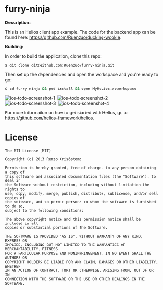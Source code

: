 furry-ninja
===========

__Description:__

This is an Helios client app example. The code for the backend app can be found here: https://github.com/Ruenzuo/ducking-wookie.

__Building:__

In order to build the application, clone this repo:

```sh
$ git clone git@github.com:Ruenzuo/furry-ninja.git
```

Then set up the dependencies and open the workspace and you're ready to go:

```sh
$ cd furry-ninja && pod install && open MyHelios.xcworkspace
```  

![ios-todo-screenshot-1](https://dl.dropboxusercontent.com/u/99114459/ios-todo-screenshot-1.PNG)&nbsp;
![ios-todo-screenshot-2](https://dl.dropboxusercontent.com/u/99114459/ios-todo-screenshot-2.PNG)
![ios-todo-screenshot-3](https://dl.dropboxusercontent.com/u/99114459/ios-todo-screenshot-3.PNG)&nbsp;
![ios-todo-screenshot-4](https://dl.dropboxusercontent.com/u/99114459/ios-todo-screenshot-4.PNG)

For more information on how to get started with Helios, go to https://github.com/helios-framework/helios.

License
=======

    The MIT License (MIT)

    Copyright (c) 2013 Renzo Crisóstomo

    Permission is hereby granted, free of charge, to any person obtaining a copy of
    this software and associated documentation files (the "Software"), to deal in
    the Software without restriction, including without limitation the rights to
    use, copy, modify, merge, publish, distribute, sublicense, and/or sell copies of
    the Software, and to permit persons to whom the Software is furnished to do so,
    subject to the following conditions:

    The above copyright notice and this permission notice shall be included in all
    copies or substantial portions of the Software.

    THE SOFTWARE IS PROVIDED "AS IS", WITHOUT WARRANTY OF ANY KIND, EXPRESS OR
    IMPLIED, INCLUDING BUT NOT LIMITED TO THE WARRANTIES OF MERCHANTABILITY, FITNESS
    FOR A PARTICULAR PURPOSE AND NONINFRINGEMENT. IN NO EVENT SHALL THE AUTHORS OR
    COPYRIGHT HOLDERS BE LIABLE FOR ANY CLAIM, DAMAGES OR OTHER LIABILITY, WHETHER
    IN AN ACTION OF CONTRACT, TORT OR OTHERWISE, ARISING FROM, OUT OF OR IN
    CONNECTION WITH THE SOFTWARE OR THE USE OR OTHER DEALINGS IN THE SOFTWARE.
